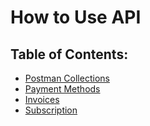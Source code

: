 How to Use API
===

## Table of Contents:

- [Postman Collections](./go-payment.postman_collection.json)
- [Payment Methods](./methods.md)
- [Invoices](./invoice.md)
- [Subscription](./subscription.md)

